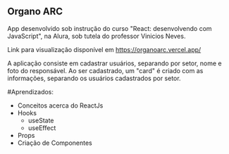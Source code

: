 ## Organo ARC

App desenvolvido sob instrução do curso "React: desenvolvendo com JavaScript", na Alura, sob tutela do professor Vinicios Neves.

Link para visualização disponível em https://organoarc.vercel.app/

A aplicação consiste em cadastrar usuários, separando por setor, nome e foto do responsável.
Ao ser cadastrado, um "card" é criado com as informações, separando os usuários cadastrados por setor.

#Aprendizados:
- Conceitos acerca do ReactJs
- Hooks
  - useState
  - useEffect
- Props
- Criação de Componentes
